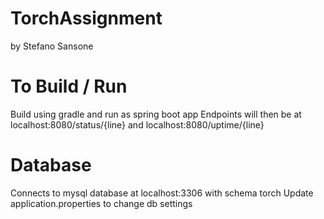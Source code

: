 # TorchAssignment
by Stefano Sansone

# To Build / Run
Build using gradle and run as spring boot app
Endpoints will then be at localhost:8080/status/{line} and localhost:8080/uptime/{line} 

# Database
Connects to mysql database at localhost:3306 with schema torch
Update application.properties to change db settings
